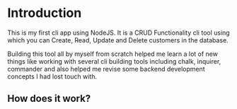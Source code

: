 # Introduction

This is my first cli app using NodeJS. It is a CRUD Functionality cli tool using which you can Create, Read, Update and Delete customers in the database.

Building this tool all by myself from scratch helped me learn a lot of new things like working with several cli building tools including chalk, inquirer, commander and also helped me revise some backend development concepts I had lost touch with.

## How does it work?

